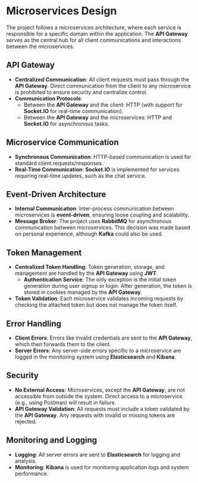# Microservices Design

The project follows a microservices architecture, where each service is responsible for a specific domain within the application. The **API Gateway** serves as the central hub for all client communications and interactions between the microservices.

## API Gateway
- **Centralized Communication**: All client requests must pass through the **API Gateway**. Direct communication from the client to any microservice is prohibited to ensure security and centralize control.
- **Communication Protocols**:
  - Between the **API Gateway** and the client: HTTP (with support for **Socket.IO** for real-time communication).
  - Between the **API Gateway** and the microservices: HTTP and **Socket.IO** for asynchronous tasks.

## Microservice Communication
- **Synchronous Communication**: HTTP-based communication is used for standard client requests/responses.
- **Real-Time Communication**: **Socket.IO** is implemented for services requiring real-time updates, such as the chat service.

## Event-Driven Architecture
- **Internal Communication**: Inter-process communication between microservices is **event-driven**, ensuring loose coupling and scalability.
- **Message Broker**: The project uses **RabbitMQ** for asynchronous communication between microservices. This decision was made based on personal experience, although **Kafka** could also be used.

## Token Management
- **Centralized Token Handling**: Token generation, storage, and management are handled by the **API Gateway** using **JWT**.
  - **Authentication Service**: The only exception is the initial token generation during user signup or login. After generation, the token is stored in cookies managed by the **API Gateway**.
- **Token Validation**: Each microservice validates incoming requests by checking the attached token but does not manage the token itself.

## Error Handling
- **Client Errors**: Errors like invalid credentials are sent to the **API Gateway**, which then forwards them to the client.
- **Server Errors**: Any server-side errors specific to a microservice are logged in the monitoring system using **Elasticsearch** and **Kibana**.

## Security
- **No External Access**: Microservices, except the **API Gateway**, are not accessible from outside the system. Direct access to a microservice (e.g., using Postman) will result in failure.
- **API Gateway Validation**: All requests must include a token validated by the **API Gateway**. Any requests with invalid or missing tokens are rejected.

## Monitoring and Logging
- **Logging**: All server errors are sent to **Elasticsearch** for logging and analysis.
- **Monitoring**: **Kibana** is used for monitoring application logs and system performance.
